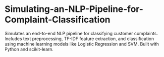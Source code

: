 # Simulating-an-NLP-Pipeline-for-Complaint-Classification
Simulates an end-to-end NLP pipeline for classifying customer complaints. Includes text preprocessing, TF-IDF feature extraction, and classification using machine learning models like Logistic Regression and SVM. Built with Python and scikit-learn.
